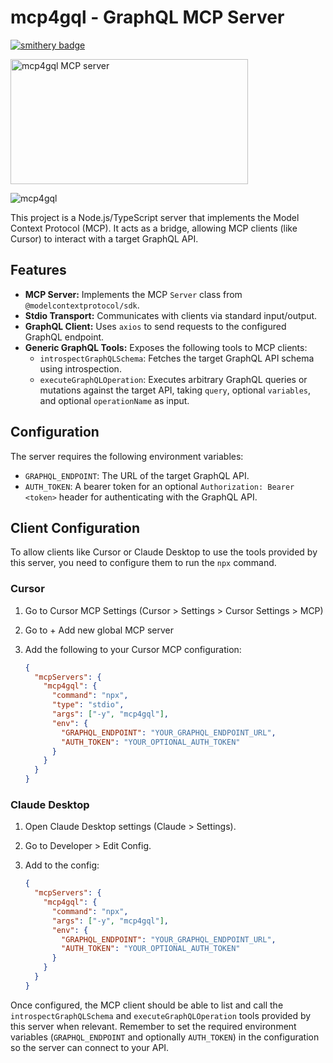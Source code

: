 # mcp4gql - GraphQL MCP Server

[![smithery badge](https://smithery.ai/badge/@jorgeraad/mcp4gql)](https://smithery.ai/server/@jorgeraad/mcp4gql)

<a href="https://glama.ai/mcp/servers/@jorgeraad/mcp4gql">
  <img width="380" height="200" src="https://glama.ai/mcp/servers/@jorgeraad/mcp4gql/badge" alt="mcp4gql MCP server" />
</a>

![mcp4gql](./assets/mcp4gql.png)

This project is a Node.js/TypeScript server that implements the Model Context Protocol (MCP). It acts as a bridge, allowing MCP clients (like Cursor) to interact with a target GraphQL API.

## Features

- **MCP Server:** Implements the MCP `Server` class from `@modelcontextprotocol/sdk`.
- **Stdio Transport:** Communicates with clients via standard input/output.
- **GraphQL Client:** Uses `axios` to send requests to the configured GraphQL endpoint.
- **Generic GraphQL Tools:** Exposes the following tools to MCP clients:
  - `introspectGraphQLSchema`: Fetches the target GraphQL API schema using introspection.
  - `executeGraphQLOperation`: Executes arbitrary GraphQL queries or mutations against the target API, taking `query`, optional `variables`, and optional `operationName` as input.

## Configuration

The server requires the following environment variables:

- `GRAPHQL_ENDPOINT`: The URL of the target GraphQL API.
- `AUTH_TOKEN`: A bearer token for an optional `Authorization: Bearer <token>` header for authenticating with the GraphQL API.

## Client Configuration

To allow clients like Cursor or Claude Desktop to use the tools provided by this server, you need to configure them to run the `npx` command.

### Cursor

1. Go to Cursor MCP Settings (Cursor > Settings > Cursor Settings > MCP)
2. Go to + Add new global MCP server
3. Add the following to your Cursor MCP configuration:

   ```json
   {
     "mcpServers": {
       "mcp4gql": {
         "command": "npx",
         "type": "stdio",
         "args": ["-y", "mcp4gql"],
         "env": {
           "GRAPHQL_ENDPOINT": "YOUR_GRAPHQL_ENDPOINT_URL",
           "AUTH_TOKEN": "YOUR_OPTIONAL_AUTH_TOKEN"
         }
       }
     }
   }
   ```

### Claude Desktop

1.  Open Claude Desktop settings (Claude > Settings).
2.  Go to Developer > Edit Config.
3.  Add to the config:

    ```json
    {
      "mcpServers": {
        "mcp4gql": {
          "command": "npx",
          "args": ["-y", "mcp4gql"],
          "env": {
            "GRAPHQL_ENDPOINT": "YOUR_GRAPHQL_ENDPOINT_URL",
            "AUTH_TOKEN": "YOUR_OPTIONAL_AUTH_TOKEN"
          }
        }
      }
    }
    ```

Once configured, the MCP client should be able to list and call the `introspectGraphQLSchema` and `executeGraphQLOperation` tools provided by this server when relevant. Remember to set the required environment variables (`GRAPHQL_ENDPOINT` and optionally `AUTH_TOKEN`) in the configuration so the server can connect to your API.